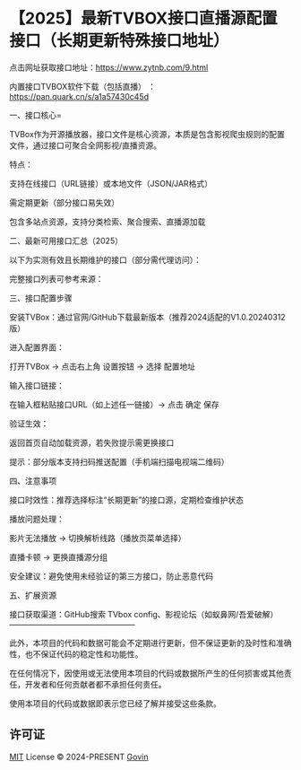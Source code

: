 # 【2025】最新TVBOX接口直播源配置接口（长期更新特殊接口地址）

点击网址获取接口地址：https://www.zytnb.com/9.html

内置接口TVBOX软件下载（包括直播） ：https://pan.quark.cn/s/a1a57430c45d

一、接口核心=

TVBox作为开源播放器，接口文件是核心资源，本质是包含影视爬虫规则的配置文件，通过接口可聚合全网影视/直播资源。

特点：

支持在线接口（URL链接）或本地文件（JSON/JAR格式）

需定期更新（部分接口易失效）

包含多站点资源，支持分类检索、聚合搜索、直播源加载

二、最新可用接口汇总（2025）

以下为实测有效且长期维护的接口（部分需代理访问）：

完整接口列表可参考来源：

三、接口配置步骤

安装TVBox：通过官网/GitHub下载最新版本（推荐2024适配的V1.0.20240312版）

进入配置界面：

打开TVBox → 点击右上角 设置按钮 → 选择 配置地址

输入接口链接：

在输入框粘贴接口URL（如上述任一链接）→ 点击 确定 保存

验证生效：

返回首页自动加载资源，若失败提示需更换接口

提示：部分版本支持扫码推送配置（手机端扫描电视端二维码）

四、注意事项

接口时效性：推荐选择标注“长期更新”的接口源，定期检查维护状态

播放问题处理：

影片无法播放 → 切换解析线路（播放页菜单选择）

直播卡顿 → 更换直播源分组

安全建议：避免使用未经验证的第三方接口，防止恶意代码

五、扩展资源

接口获取渠道：GitHub搜索 TVbox config、影视论坛（如蚁鼻网/吾爱破解）
————————————————

此外，本项目的代码和数据可能会不定期进行更新，但不保证更新的及时性和准确性，也不保证代码的稳定性和功能性。

在任何情况下，因使用或无法使用本项目的代码或数据所产生的任何损害或其他责任，开发者和任何贡献者都不承担任何责任。

使用本项目的代码或数据即表示您已经了解并接受这些条款。

## 许可证

[MIT](./LICENSE) License &copy; 2024-PRESENT [Govin](https://github.com/guovin)
